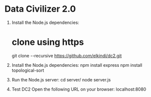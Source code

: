 # Data Civilizer 2.0

1. Install the Node.js dependencies:
    # clone using https
    git clone --recursive https://github.com/elkindi/dc2.git
    

2. Install the Node.js dependencies:
npm install express
npm install topological-sort

3. Run the Node.js server:
cd server/
node server.js

4. Test DC2
Open the following URL on your browser: localhost:8080
